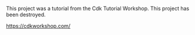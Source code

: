 This project was a tutorial from the Cdk Tutorial Workshop. This project has been destroyed.

https://cdkworkshop.com/
 
 
